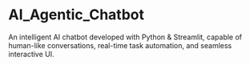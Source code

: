 # AI_Agentic_Chatbot
An intelligent AI chatbot developed with Python &amp; Streamlit, capable of human-like conversations, real-time task automation, and seamless interactive UI.
